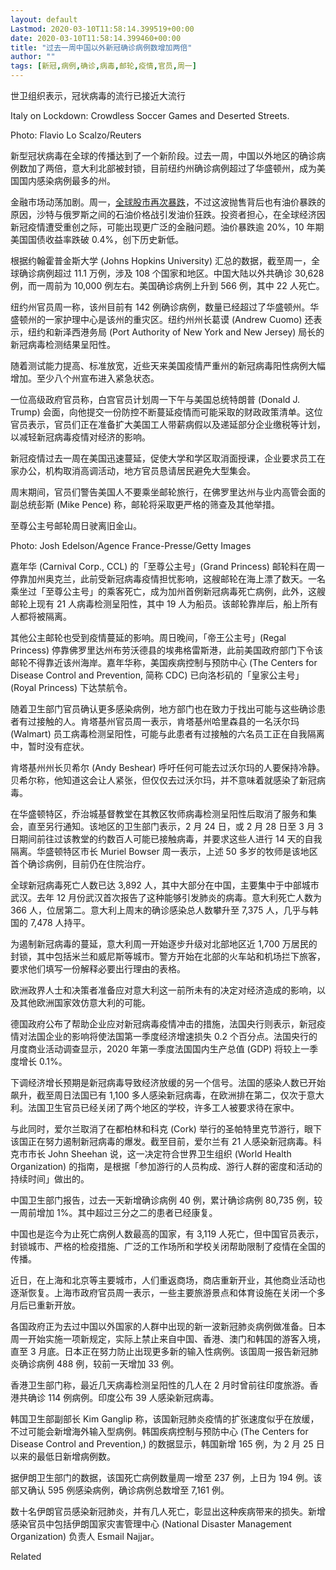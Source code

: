 ```yaml
---
layout: default
Lastmod: 2020-03-10T11:58:14.399519+00:00
date: 2020-03-10T11:58:14.399460+00:00
title: "过去一周中国以外新冠确诊病例数增加两倍"
author: ""
tags: [新冠,病例,确诊,病毒,邮轮,疫情,官员,周一]
---
```


世卫组织表示，冠状病毒的流行已接近大流行

Italy on Lockdown: Crowdless Soccer Games and Deserted Streets.

Photo: Flavio Lo Scalzo/Reuters

新型冠状病毒在全球的传播达到了一个新阶段。过去一周，中国以外地区的确诊病例数加了两倍，意大利北部被封锁，目前纽约州确诊病例超过了华盛顿州，成为美国国内感染病例最多的州。

金融市场动荡加剧。周一，[全球股市再次暴跌](https://nei.st/medium/wsj/stocks-fall-more-than-7-in-dows-worst-day-since-2008)，不过这波抛售背后也有油价暴跌的原因，沙特与俄罗斯之间的石油价格战引发油价狂跌。投资者担心，在全球经济因新冠疫情遭受重创之际，可能出现更广泛的金融问题。油价暴跌逾 20%，10 年期美国国债收益率跌破 0.4%，创下历史新低。

根据约翰霍普金斯大学 (Johns Hopkins University) 汇总的数据，截至周一，全球确诊病例超过 11.1 万例，涉及 108 个国家和地区。中国大陆以外共确诊 30,628 例，而一周前为 10,000 例左右。美国确诊病例上升到 566 例，其中 22 人死亡。

纽约州官员周一称，该州目前有 142 例确诊病例，数量已经超过了华盛顿州。华盛顿州的一家护理中心是该州的重灾区。纽约州州长葛谟 (Andrew Cuomo) 还表示，纽约和新泽西港务局 (Port Authority of New York and New Jersey) 局长的新冠病毒检测结果呈阳性。

随着测试能力提高、标准放宽，近些天来美国疫情严重州的新冠病毒阳性病例大幅增加。至少八个州宣布进入紧急状态。

一位高级政府官员称，白宫官员计划周一下午与美国总统特朗普 (Donald J. Trump) 会面，向他提交一份防控不断蔓延疫情而可能采取的财政政策清单。这位官员表示，官员们正在准备扩大美国工人带薪病假以及递延部分企业缴税等计划，以减轻新冠病毒疫情对经济的影响。

新冠疫情过去一周在美国迅速蔓延，促使大学和学区取消面授课，企业要求员工在家办公，机构取消高调活动，地方官员恳请居民避免大型集会。

周末期间，官员们警告美国人不要乘坐邮轮旅行，在佛罗里达州与业内高管会面的副总统彭斯 (Mike Pence) 称，邮轮将采取更严格的筛查及其他举措。

至尊公主号邮轮周日驶离旧金山。

Photo: Josh Edelson/Agence France-Presse/Getty Images

嘉年华 (Carnival Corp., CCL) 的「至尊公主号」(Grand Princess) 邮轮料在周一停靠加州奥克兰，此前受新冠病毒疫情担忧影响，这艘邮轮在海上漂了数天。一名乘坐过「至尊公主号」的乘客死亡，成为加州首例新冠病毒死亡病例，此外，这艘邮轮上现有 21 人病毒检测呈阳性，其中 19 人为船员。该邮轮靠岸后，船上所有人都将被隔离。

其他公主邮轮也受到疫情蔓延的影响。周日晚间，「帝王公主号」(Regal Princess) 停靠佛罗里达州布劳沃德县的埃弗格雷斯港，此前美国政府部门下令该邮轮不得靠近该州海岸。嘉年华称，美国疾病控制与预防中心 (The Centers for Disease Control and Prevention, 简称 CDC) 已向洛杉矶的「皇家公主号」(Royal Princess) 下达禁航令。

随着卫生部门官员确认更多感染病例，地方部门也在致力于找出可能与这些确诊患者有过接触的人。肯塔基州官员周一表示，肯塔基州哈里森县的一名沃尔玛 (Walmart) 员工病毒检测呈阳性，可能与此患者有过接触的六名员工正在自我隔离中，暂时没有症状。

肯塔基州州长贝希尔 (Andy Beshear) 呼吁任何可能去过沃尔玛的人要保持冷静。贝希尔称，他知道这会让人紧张，但仅仅去过沃尔玛，并不意味着就感染了新冠病毒。

在华盛顿特区，乔治城基督教堂在其教区牧师病毒检测呈阳性后取消了服务和集会，直至另行通知。该地区的卫生部门表示，2 月 24 日，或 2 月 28 日至 3 月 3 日期间前往过该教堂的约数百人可能已接触病毒，并要求这些人进行 14 天的自我隔离。华盛顿特区市长 Muriel Bowser 周一表示，上述 50 多岁的牧师是该地区首个确诊病例，目前仍在住院治疗。

全球新冠病毒死亡人数已达 3,892 人，其中大部分在中国，主要集中于中部城市武汉。去年 12 月份武汉首次报告了这种能够引发肺炎的病毒。意大利死亡人数为 366 人，位居第二。意大利上周末的确诊感染总人数攀升至 7,375 人，几乎与韩国的 7,478 人持平。

为遏制新冠病毒的蔓延，意大利周一开始逐步升级对北部地区近 1,700 万居民的封锁，其中包括米兰和威尼斯等城市。警方开始在北部的火车站和机场拦下旅客，要求他们填写一份解释必要出行理由的表格。

欧洲政界人士和决策者准备应对意大利这一前所未有的决定对经济造成的影响，以及其他欧洲国家效仿意大利的可能。

德国政府公布了帮助企业应对新冠病毒疫情冲击的措施，法国央行则表示，新冠疫情对法国企业的影响将使法国第一季度经济增速损失 0.2 个百分点。法国央行的月度商业活动调查显示，2020 年第一季度法国国内生产总值 (GDP) 将较上一季度增长 0.1%。

下调经济增长预期是新冠病毒导致经济放缓的另一个信号。法国的感染人数已开始飙升，截至周日法国已有 1,100 多人感染新冠病毒，在欧洲排在第二，仅次于意大利。法国卫生官员已经关闭了两个地区的学校，许多工人被要求待在家中。

与此同时，爱尔兰取消了在都柏林和科克 (Cork) 举行的圣帕特里克节游行，眼下该国正在努力遏制新冠病毒的爆发。截至目前，爱尔兰有 21 人感染新冠病毒。科克市市长 John Sheehan 说，这一决定符合世界卫生组织 (World Health Organization) 的指南，是根据「参加游行的人员构成、游行人群的密度和活动的持续时间」做出的。

中国卫生部门报告，过去一天新增确诊病例 40 例，累计确诊病例 80,735 例，较一周前增加 1%。其中超过三分之二的患者已经康复。

中国也是迄今为止死亡病例人数最高的国家，有 3,119 人死亡，但中国官员表示，封锁城市、严格的检疫措施、广泛的工作场所和学校关闭帮助限制了疫情在全国的传播。

近日，在上海和北京等主要城市，人们重返商场，商店重新开业，其他商业活动也逐渐恢复。上海市政府官员周一表示，一些主要旅游景点和体育设施在关闭一个多月后已重新开放。

各国政府正为去过中国以外国家的人群中出现的新一波新冠肺炎病例做准备。日本周一开始实施一项新规定，实际上禁止来自中国、香港、澳门和韩国的游客入境，直至 3 月底。日本正在努力防止出现更多新的输入性病例。该国周一报告新冠肺炎确诊病例 488 例，较前一天增加 33 例。

香港卫生部门称，最近几天病毒检测呈阳性的几人在 2 月时曾前往印度旅游。香港共确诊 114 例病例。印度公布 39 人感染新冠病毒。

韩国卫生部副部长 Kim Ganglip 称，该国新冠肺炎疫情的扩张速度似乎在放缓，不过可能会新增海外输入型病例。韩国疾病控制与预防中心 (The Centers for Disease Control and Prevention,) 的数据显示，韩国新增 165 例，为 2 月 25 日以来的最低日新增病例数。

据伊朗卫生部门的数据，该国死亡病例数量周一增至 237 例，上日为 194 例。该部又确认 595 例感染病例，确诊病例总数增至 7,161 例。

数十名伊朗官员感染新冠肺炎，并有几人死亡，彰显出这种疾病带来的损失。新增感染官员中包括伊朗国家灾害管理中心 (National Disaster Management Organization) 负责人 Esmail Najjar。

Related

